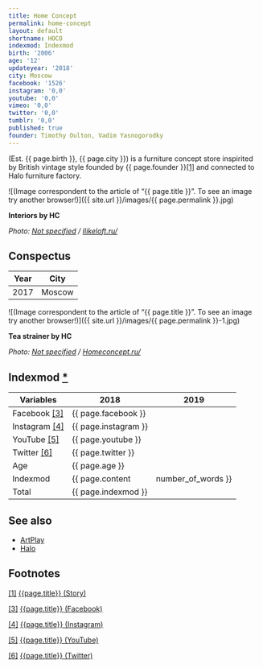 ```yaml
---
title: Home Concept
permalink: home-concept
layout: default
shortname: HOCO
indexmod: Indexmod
birth: '2006'
age: '12'
updateyear: '2018'
city: Moscow
facebook: '1526'
instagram: '0,0'
youtube: '0,0'
vimeo: '0,0'
twitter: '0,0'
tumblr: '0,0'
published: true
founder: Timothy Oulton, Vadim Yasnogorodky
---
```


(Est. {{ page.birth }}, {{ page.city }}) is a furniture concept store inspirited by British vintage style founded by {{ page.founder }}<span id="a1">[\[1\]](#f1)</span> and connected to Halo furniture factory.

![(Image correspondent to the article of “{{ page.title }}”. To see an image try another browser!)]({{ site.url }}/images/{{ page.permalink }}.jpg)

**Interiors by HC**

*Photo: [Not specified](index) / [Ilikeloft.ru/](http://ilikeloft.ru/)*

## Сonspectus

|Year|City|
|-|-|
|2017|Moscow|

![(Image correspondent to the article of “{{ page.title }}”. To see an image try another browser!)]({{ site.url }}/images/{{ page.permalink }}-1.jpg)

**Tea strainer by HC**

*Photo: [Not specified](index) / [Homeconcept.ru/](http://www.homeconcept.ru/catalog/product/tea-strainer-heart-design/?OFFER_ID=120700&IMAGE=145188)*

## Indexmod [*](indexmod)

|Variables|2018|2019|
|-|-|-|
|Facebook <span id="a3">[\[3\]](#f3)</span>|{{ page.facebook }}||
|Instagram <span id="a4">[\[4\]](#f4)</span>|{{ page.instagram }}||
|YouTube <span id="a5">[\[5\]](#f5)</span>|{{ page.youtube }}||
|Twitter <span id="a6">[\[6\]](#f6)</span>|{{ page.twitter }}||
|Age|{{ page.age }}||
|Indexmod|{{ page.content | number_of_words }}||
|Total|{{ page.indexmod }}||

## See also

+ [ArtPlay](artplay)
+ [Halo](halo)

## Footnotes

[[1]](#a1) <span id="f1"></span> [{{page.title}} (Story)](https://www.facebook.com/pg/homeconceptru/about/?ref=page_internal)

[[3]](#a3) <span id="f3"></span> [{{page.title}} (Facebook)](index)

[[4]](#a4) <span id="f4"></span> [{{page.title}} (Instagram)](index)

[[5]](#a5) <span id="f5"></span> [{{page.title}} (YouTube)](index)

[[6]](#a6) <span id="f6"></span> [{{page.title}} (Twitter)](index)
